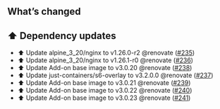 ## What’s changed

## ⬆️ Dependency updates

- ⬆️ Update alpine_3_20/nginx to v1.26.0-r2 @renovate ([#235](https://github.com/erik73/addon-mailfilter/pull/235))
- ⬆️ Update alpine_3_20/nginx to v1.26.1-r0 @renovate ([#236](https://github.com/erik73/addon-mailfilter/pull/236))
- ⬆️ Update Add-on base image to v3.0.20 @renovate ([#238](https://github.com/erik73/addon-mailfilter/pull/238))
- ⬆️ Update just-containers/s6-overlay to v3.2.0.0 @renovate ([#237](https://github.com/erik73/addon-mailfilter/pull/237))
- ⬆️ Update Add-on base image to v3.0.21 @renovate ([#239](https://github.com/erik73/addon-mailfilter/pull/239))
- ⬆️ Update Add-on base image to v3.0.22 @renovate ([#240](https://github.com/erik73/addon-mailfilter/pull/240))
- ⬆️ Update Add-on base image to v3.0.23 @renovate ([#241](https://github.com/erik73/addon-mailfilter/pull/241))
